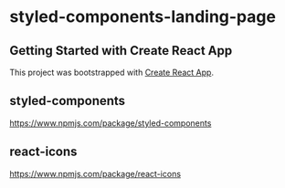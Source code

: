 # styled-components-landing-page

## Getting Started with Create React App

This project was bootstrapped with [Create React App](https://github.com/facebook/create-react-app).

## styled-components

<https://www.npmjs.com/package/styled-components>

## react-icons

<https://www.npmjs.com/package/react-icons>
